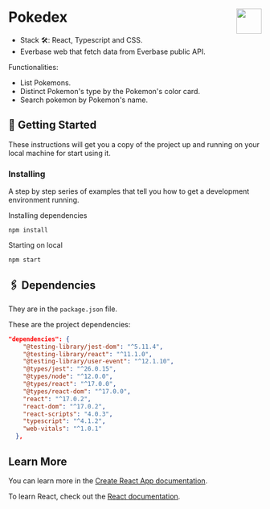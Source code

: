 # Pokedex <img src="https://www.nebrija.com/lp/2019/inc/common/assets/img/logo_nebrija.png" height="50px" align="right" />

* Stack 🛠: React, Typescript and CSS.
* Everbase web that fetch data from Everbase public API.

Functionalities: 
* List Pokemons.
* Distinct Pokemon's type by the Pokemon's color card.
* Search pokemon by Pokemon's name.

## 🚩 Getting Started

These instructions will get you a copy of the project up and running on your local machine for start using it.

### Installing

A step by step series of examples that tell you how to get a development environment running.

Installing dependencies

```
npm install
```

Starting on local

```
npm start
```

## 🖇 Dependencies

They are in the `package.json` file.

These are the project dependencies:

```json
"dependencies": {
    "@testing-library/jest-dom": "^5.11.4",
    "@testing-library/react": "^11.1.0",
    "@testing-library/user-event": "^12.1.10",
    "@types/jest": "^26.0.15",
    "@types/node": "^12.0.0",
    "@types/react": "^17.0.0",
    "@types/react-dom": "^17.0.0",
    "react": "^17.0.2",
    "react-dom": "^17.0.2",
    "react-scripts": "4.0.3",
    "typescript": "^4.1.2",
    "web-vitals": "^1.0.1"
  },
```


## Learn More

You can learn more in the [Create React App documentation](https://facebook.github.io/create-react-app/docs/getting-started).

To learn React, check out the [React documentation](https://reactjs.org/).
